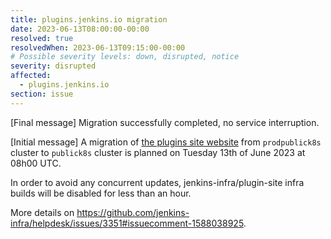 ```yaml
---
title: plugins.jenkins.io migration
date: 2023-06-13T08:00:00-00:00
resolved: true
resolvedWhen: 2023-06-13T09:15:00-00:00
# Possible severity levels: down, disrupted, notice
severity: disrupted
affected:
  - plugins.jenkins.io
section: issue
---
```


[Final message]
Migration successfully completed, no service interruption.

[Initial message]
A migration of [the plugins site website](https://plugins.jenkins.io) from `prodpublick8s` cluster to `publick8s` cluster is planned on Tuesday 13th of June 2023 at 08h00 UTC.

In order to avoid any concurrent updates, jenkins-infra/plugin-site infra builds will be disabled for less than an hour.

More details on https://github.com/jenkins-infra/helpdesk/issues/3351#issuecomment-1588038925.
